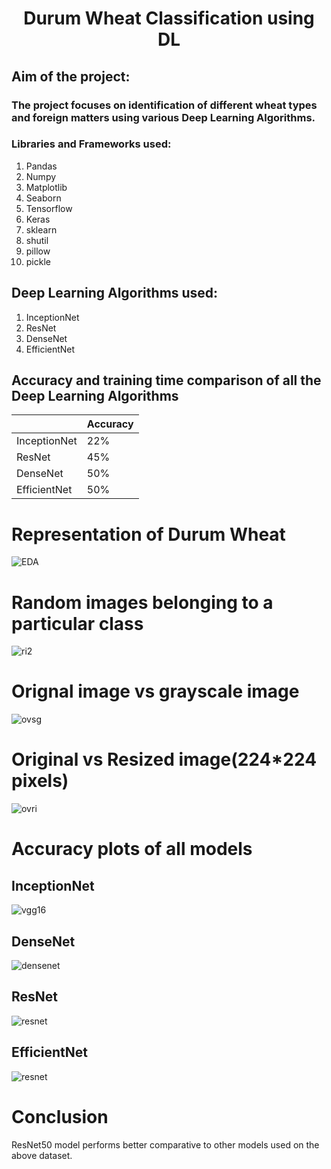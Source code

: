 # <h1 align = "center"> Durum Wheat Classification using DL </h1>
## Aim of the project: 
### The project focuses on identification of different wheat types and foreign matters using various Deep Learning Algorithms.

###  Libraries and Frameworks used:
1. Pandas
2. Numpy 
3. Matplotlib
4. Seaborn
5. Tensorflow
6. Keras
7. sklearn
8. shutil
9. pillow
10. pickle


## Deep Learning Algorithms used:
1. InceptionNet
2. ResNet
3. DenseNet
4. EfficientNet

## Accuracy and training time comparison of all the Deep Learning Algorithms
|                    |   Accuracy    |
|--------------------|---------------|
|    InceptionNet    |     22%       |
|       ResNet       |     45%       |  
|      DenseNet      |     50%       |   
|    EfficientNet    |     50%       |   

# Representation of Durum Wheat
![EDA](https://github.com/the-silent-geek/DL-Simplified/blob/97358a7e149e84235180ddcc30f8a9d9f4462b77/Snake%20Breed%20Identification/images/snakes.png)

# Random images belonging to a particular class
![ri2](https://github.com/the-silent-geek/DL-Simplified/blob/28d3fb0417b830c98b821c12803e65e19a221f52/Snake%20Breed%20Identification/images/random%20images%20from%20csv.png)

# Orignal image vs grayscale image
![ovsg](https://github.com/the-silent-geek/DL-Simplified/blob/28d3fb0417b830c98b821c12803e65e19a221f52/Snake%20Breed%20Identification/images/original%20vs%20grayscale.png)

# Original vs Resized image(224*224 pixels)
![ovri](https://github.com/the-silent-geek/DL-Simplified/blob/28d3fb0417b830c98b821c12803e65e19a221f52/Snake%20Breed%20Identification/images/original%20vs%20resized.png)


# Accuracy plots of all models

## InceptionNet
![vgg16](https://github.com/the-silent-geek/DL-Simplified/blob/97358a7e149e84235180ddcc30f8a9d9f4462b77/Snake%20Breed%20Identification/images/vgg16.png)

## DenseNet
![densenet](https://github.com/the-silent-geek/DL-Simplified/blob/97358a7e149e84235180ddcc30f8a9d9f4462b77/Snake%20Breed%20Identification/images/densenet.png)

## ResNet
![resnet](https://github.com/the-silent-geek/DL-Simplified/blob/97358a7e149e84235180ddcc30f8a9d9f4462b77/Snake%20Breed%20Identification/images/resnet.png)

## EfficientNet
![resnet](https://github.com/the-silent-geek/DL-Simplified/blob/97358a7e149e84235180ddcc30f8a9d9f4462b77/Snake%20Breed%20Identification/images/resnet.png)

# Conclusion
ResNet50 model performs better comparative to other models used on the above dataset.
